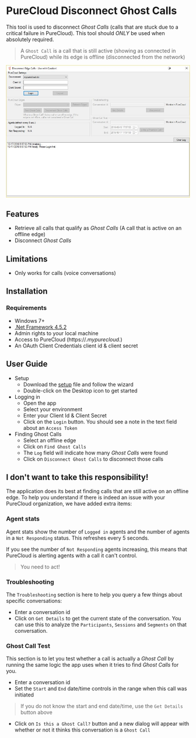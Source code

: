 # PureCloud Disconnect Ghost Calls

This tool is used to disconnect *Ghost Calls* (calls that are stuck due to a critical failure in PureCloud).
This tool should *ONLY* be used when absolutely required.

> A `Ghost Call` is a call that is still active (showing as connected in PureCloud) while its edge is offline (disconnected from the network)

![Screenshot](ScreenshotMainApp.jpg)

## Features

* Retrieve all calls that qualify as *Ghost Calls* (A call that is active on an offline edge)
* Disconnect *Ghost Calls*

## Limitations

* Only works for calls (voice conversations)

## Installation

### Requirements

* Windows 7+
* [.Net Framework 4.5.2](https://www.microsoft.com/en-us/download/details.aspx?id=42642)
* Admin rights to your local machine
* Access to PureCloud (https://*.mypurecloud.*)
* An OAuth Client Credentials client id & client secret


## User Guide

* Setup
  * Download the [setup](https://github.com/PierrickI3/DisconnectGhostCalls/releases/download/1.0/PC.Ghost.Call.Tool.Setup.msi) file and follow the wizard
  * Double-click on the Desktop icon to get started
* Logging in
  * Open the app
  * Select your environment
  * Enter your Client Id & Client Secret
  * Click on the `Login` button. You should see a note in the text field about an `Access Token`
* Finding Ghost Calls
  * Select an offline edge
  * Click on `Find Ghost Calls`
  * The `Log` field will indicate how many *Ghost Calls* were found
  * Click on `Disconnect Ghost Calls` to disconnect those calls

## I don't want to take this responsibility!

The application does its best at finding calls that are still active on an offline edge.
To help you understand if there is indeed an issue with your PureCloud organization, we have added extra items:

### Agent stats

Agent stats show the number of `Logged in` agents and the number of agents in a `Not Responding` status. This refreshes every 5 seconds. 

If you see the number of `Not Responding` agents increasing, this means that PureCloud is alerting agents with a call it can't control. 

> You need to act!

### Troubleshooting

The `Troubleshooting` section is here to help you query a few things about specific conversations:

* Enter a conversation id
* Click on `Get Details` to get the current state of the conversation. You can use this to analyze the `Participants`, `Sessions` and `Segments` on that conversation.

### Ghost Call Test

This section is to let you test whether a call is actually a *Ghost Call* by running the same logic the app uses when it tries to find *Ghost Calls* for you.
* Enter a conversation id
* Set the `Start` and `End` date/time controls in the range when this call was initiated
> If you do not know the start and end date/time, use the `Get Details` button above
* Click on `Is this a Ghost Call?` button and a new dialog will appear with whether or not it thinks this conversation is a `Ghost Call`
 